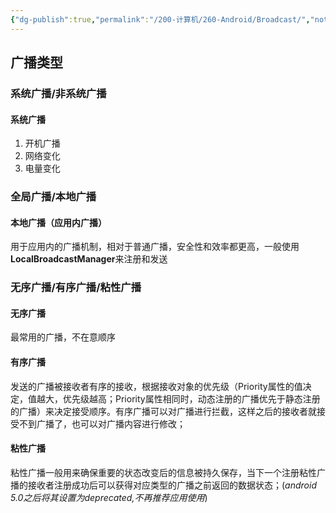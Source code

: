 ```yaml
---
{"dg-publish":true,"permalink":"/200-计算机/260-Android/Broadcast/","noteIcon":""}
---
```


## 广播类型
###  系统广播/非系统广播
#### 系统广播
1. 开机广播
2. 网络变化
3. 电量变化



### 全局广播/本地广播
#### 本地广播（应用内广播）
用于应用内的广播机制，相对于普通广播，安全性和效率都更高，一般使用**LocalBroadcastManager**来注册和发送

### 无序广播/有序广播/粘性广播
#### 无序广播
最常用的广播，不在意顺序

#### 有序广播
发送的广播被接收者有序的接收，根据接收对象的优先级（Priority属性的值决定，值越大，优先级越高；Priority属性相同时，动态注册的广播优先于静态注册的广播）来决定接受顺序。有序广播可以对广播进行拦截，这样之后的接收者就接受不到广播了，也可以对广播内容进行修改；

#### 粘性广播
粘性广播一般用来确保重要的状态改变后的信息被持久保存，当下一个注册粘性广播的接收者注册成功后可以获得对应类型的广播之前返回的数据状态；(_android 5.0之后将其设置为deprecated,不再推荐应用使用_)
